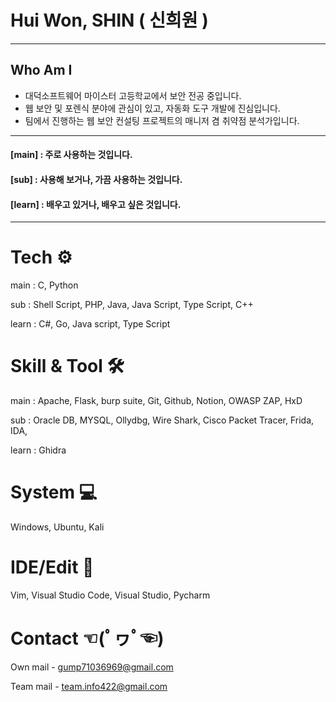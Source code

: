 # Hui Won, SHIN ( 신희원 ) 

* * *
## Who Am I
+ 대덕소프트웨어 마이스터 고등학교에서 보안 전공 중입니다.
+ 웹 보안 및 포렌식 분야에 관심이 있고, 자동화 도구 개발에 진심입니다.
+ 팀에서 진행하는 웹 보안 컨설팅 프로젝트의 매니저 겸 취약점 분석가입니다.
* * *

#### [main] : 주로 사용하는 것입니다.
#### [sub] : 사용해 보거나, 가끔 사용하는 것입니다.
#### [learn] : 배우고 있거나, 배우고 싶은 것입니다.

* * *

# Tech ⚙
main : C, Python

sub : Shell Script, PHP, Java, Java Script, Type Script, C++ 

learn : C#, Go, Java script, Type Script

# Skill & Tool 🛠
main : Apache, Flask, burp suite, Git, Github, Notion, OWASP ZAP, HxD

sub : Oracle DB, MYSQL, Ollydbg, Wire Shark, Cisco Packet Tracer, Frida, IDA, 

learn : Ghidra

# System 💻
Windows, Ubuntu, Kali

# IDE/Edit 🧰
Vim, Visual Studio Code, Visual Studio, Pycharm

# Contact ☜(ﾟヮﾟ☜)
Own mail - gump71036969@gmail.com

Team mail - team.info422@gmail.com
